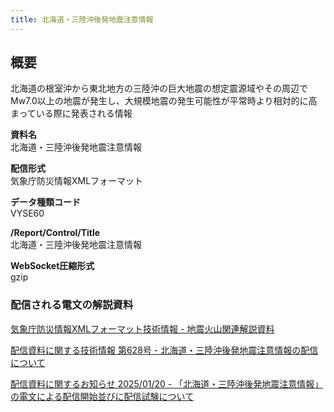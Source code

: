 ```yaml
---
title: 北海道・三陸沖後発地震注意情報
---
```


## 概要
北海道の根室沖から東北地方の三陸沖の巨大地震の想定震源域やその周辺でMw7.0以上の地震が発生し、大規模地震の発生可能性が平常時より相対的に高まっている際に発表される情報

**資料名** <br/>
北海道・三陸沖後発地震注意情報

**配信形式** <br/>
気象庁防災情報XMLフォーマット

**データ種類コード** <br/>
VYSE60
 
**/Report/Control/Title** <br/>
北海道・三陸沖後発地震注意情報

**WebSocket圧縮形式** <br/>
gzip

### 配信される電文の解説資料
[気象庁防災情報XMLフォーマット技術情報 - 地震火山関連解説資料](https://dmdata.jp/docs/jma/manual/0101-0185.pdf#page=157) 
 
 
[//]: # ([配信資料に関する仕様 No - ]&#40;https://www.data.jma.go.jp/suishin/shiyou/pdf/&#41;)
 
 
[配信資料に関する技術情報 第628号 - 北海道・三陸沖後発地震注意情報の配信について](https://dmdata.jp/docs/jma/technical/628.pdf)


[配信資料に関するお知らせ 2025/01/20 - 「北海道・三陸沖後発地震注意情報」の電文による配信開始並びに配信試験について](https://dmdata.jp/docs/jma/notice/20250120a.pdf)
